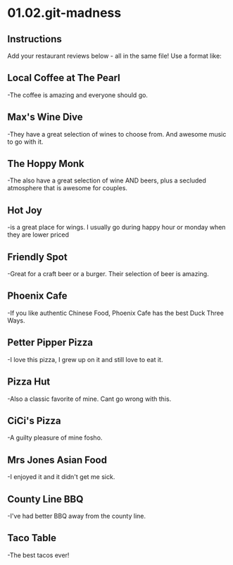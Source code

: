 # 01.02.git-madness

## Instructions

Add your restaurant reviews below - all in the same file! Use a format like:

## Local Coffee at The Pearl

  -The coffee is amazing and everyone should go.

## Max's Wine Dive

  -They have a great selection of wines to choose from. And awesome music to go with it.

## The Hoppy Monk

  -The also have a great selection of wine AND beers, plus a secluded atmosphere that is awesome for couples.

## Hot Joy

  -is a great place for wings. I usually go during happy hour or monday when they are lower priced

## Friendly Spot

  -Great for a craft beer or a burger. Their selection of beer is amazing.

## Phoenix Cafe

  -If you like authentic Chinese Food, Phoenix Cafe has the best Duck Three Ways.

## Petter Pipper Pizza

  -I love this pizza, I grew up on it and still love to eat it.

## Pizza Hut

  -Also a classic favorite of mine. Cant go wrong with this.

## CiCi's Pizza

  -A guilty pleasure of mine fosho.

## Mrs Jones Asian Food

  -I enjoyed it and it didn't get me sick.

## County Line BBQ

  -I've had better BBQ away from the county line.

## Taco Table

  -The best tacos ever!
